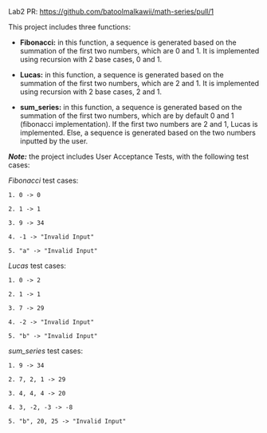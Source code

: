 Lab2 PR: https://github.com/batoolmalkawii/math-series/pull/1

This project includes three functions: 

* **Fibonacci:** in this function, a sequence is generated based on the summation of the first two numbers, which are 0 and 1. 
It is implemented using recursion with 2 base cases, 0 and 1.

* **Lucas:** in this function, a sequence is generated based on the summation of the first two numbers, which are 2 and 1. 
It is implemented using recursion with 2 base cases, 2 and 1.

* **sum_series:** in this function, a sequence is generated based on the summation of the first two numbers, which are by default 0 and 1 (fibonacci implementation).
If the first two numbers are 2 and 1, Lucas is implemented. 
Else, a sequence is generated based on the two numbers inputted by the user.


***Note:*** the project includes User Acceptance Tests, with the following test cases: 

*Fibonacci* test cases:

    1. 0 -> 0

    2. 1 -> 1

    3. 9 -> 34

    4. -1 -> "Invalid Input"

    5. "a" -> "Invalid Input"

*Lucas* test cases:

    1. 0 -> 2

    2. 1 -> 1

    3. 7 -> 29

    4. -2 -> "Invalid Input"

    5. "b" -> "Invalid Input"

*sum_series* test cases:

    1. 9 -> 34

    2. 7, 2, 1 -> 29

    3. 4, 4, 4 -> 20

    4. 3, -2, -3 -> -8
    
    5. "b", 20, 25 -> "Invalid Input"

